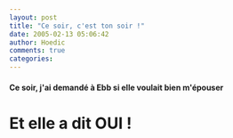 ```yaml
---
layout: post
title: "Ce soir, c'est ton soir !"
date: 2005-02-13 05:06:42
author: Hoedic
comments: true
categories: 
---
```



<h4>Ce soir, j'ai demandé à Ebb si elle voulait bien m'épouser</h4>

<h1>Et elle a dit OUI !</h1>